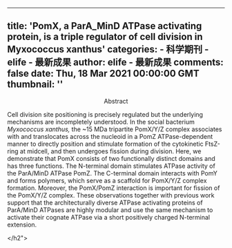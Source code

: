 
---
title: 'PomX, a ParA_MinD ATPase activating protein, is a triple regulator of cell division in Myxococcus xanthus'
categories: 
    - 科学期刊
    - elife - 最新成果
author: elife - 最新成果
comments: false
date: Thu, 18 Mar 2021 00:00:00 GMT
thumbnail: ''
---

<div>   
<h2"><center>Abstract</center>
      <p class="paragraph">Cell division site positioning is precisely regulated but the underlying mechanisms are incompletely understood. In the social bacterium <i>Myxococcus xanthus,</i> the ~15 MDa tripartite PomX/Y/Z complex associates with and translocates across the nucleoid in a PomZ ATPase-dependent manner to directly position and stimulate formation of the cytokinetic FtsZ-ring at midcell, and then undergoes fission during division. Here, we demonstrate that PomX consists of two functionally distinct domains and has three functions. The N-terminal domain stimulates ATPase activity of the ParA/MinD ATPase PomZ. The C-terminal domain interacts with PomY and forms polymers, which serve as a scaffold for PomX/Y/Z complex formation. Moreover, the PomX/PomZ interaction is important for fission of the PomX/Y/Z complex. These observations together with previous work support that the architecturally diverse ATPase activating proteins of ParA/MinD ATPases are highly modular and use the same mechanism to activate their cognate ATPase via a short positively charged N-terminal extension.</p>




  </h2">  
</div>
            
